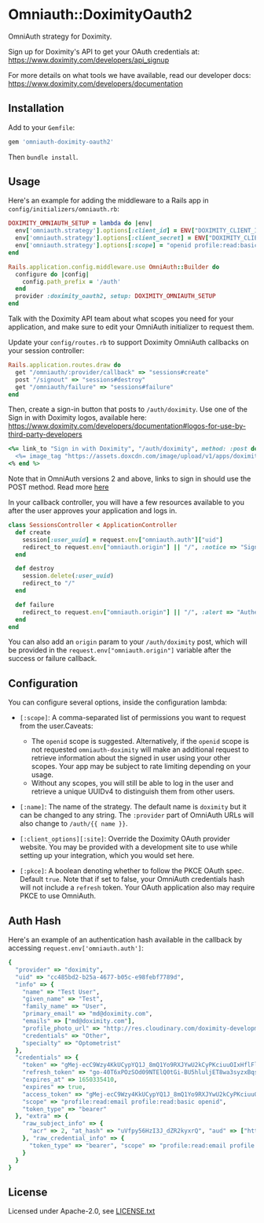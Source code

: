 # Omniauth::DoximityOauth2

OmniAuth strategy for Doximity.

Sign up for Doximity's API to get your OAuth credentials at: https://www.doximity.com/developers/api_signup

For more details on what tools we have available, read our developer docs: https://www.doximity.com/developers/documentation

## Installation

Add to your `Gemfile`:

```ruby
gem 'omniauth-doximity-oauth2'
```

Then `bundle install`.

## Usage

Here's an example for adding the middleware to a Rails app in `config/initializers/omniauth.rb`:

```ruby
DOXIMITY_OMNIAUTH_SETUP = lambda do |env|
  env['omniauth.strategy'].options[:client_id] = ENV["DOXIMITY_CLIENT_ID"]
  env['omniauth.strategy'].options[:client_secret] = ENV["DOXIMITY_CLIENT_SECRET"]
  env['omniauth.strategy'].options[:scope] = "openid profile:read:basic profile:read:email"
end

Rails.application.config.middleware.use OmniAuth::Builder do
  configure do |config|
    config.path_prefix = '/auth'
  end
  provider :doximity_oauth2, setup: DOXIMITY_OMNIAUTH_SETUP
end
```

Talk with the Doximity API team about what scopes you need for your application, and make sure to edit your OmniAuth initializer to request them.

Update your `config/routes.rb` to support Doximity OmniAuth callbacks on your session controller:

```ruby
Rails.application.routes.draw do
  get "/omniauth/:provider/callback" => "sessions#create"
  post "/signout" => "sessions#destroy"
  get "/omniauth/failure" => "sessions#failure"
end
```

Then, create a sign-in button that posts to `/auth/doximity`. Use one of the Sign in with Doximity logos, available here: https://www.doximity.com/developers/documentation#logos-for-use-by-third-party-developers

```ruby
<%= link_to "Sign in with Doximity", "/auth/doximity", method: :post do %>
  <%= image_tag "https://assets.doxcdn.com/image/upload/v1/apps/doximity/api/api-button-sign-in-with-doximity.png", alt: "Sign in with Doximity button"%>
<% end %>
```

Note that in OmniAuth versions 2 and above, links to sign in should use the POST method. Read more [here](https://github.com/omniauth/omniauth/wiki/Resolving-CVE-2015-9284)

In your callback controller, you will have a few resources available to you after the user approves your application and logs in.

```ruby
class SessionsController < ApplicationController
  def create
    session[:user_uuid] = request.env["omniauth.auth"]["uid"]
    redirect_to request.env["omniauth.origin"] || "/", :notice => "Signed in!"
  end

  def destroy
    session.delete(:user_uuid)
    redirect_to "/"
  end

  def failure
    redirect_to request.env["omniauth.origin"] || "/", :alert => "Authentication error: #{params[:message].humanize}"
  end
end
```

You can also add an `origin` param to your `/auth/doximity` post, which will be provided in the `request.env["omniauth.origin"]` variable after the success or failure callback.

## Configuration

You can configure several options, inside the configuration lambda:

* `[:scope]`: A comma-separated list of permissions you want to request from the user.Caveats:
  * The `openid` scope is suggested. Alternatively, if the `openid` scope is not requested `omniauth-doximity` will make an additional request to retrieve information about the signed in user using your other scopes. Your app may be subject to rate limiting depending on your usage.
  * Without any scopes, you will still be able to log in the user and retrieve a unique UUIDv4 to distinguish them from other users.

* `[:name]`: The name of the strategy. The default name is `doximity` but it can be changed to any string. The `:provider` part of OmniAuth  URLs will also change to `/auth/{{ name }}`.

* `[:client_options][:site]`: Override the Doximity OAuth provider website. You may be provided with a development site to use while setting up your integration, which you would set here.

* `[:pkce]`: A boolean denoting whether to follow the PKCE OAuth spec. Default `true`. Note that if set to false, your OmniAuth credentials hash will not include a `refresh` token. Your OAuth application also may require PKCE to use OmniAuth.

## Auth Hash

Here's an example of an authentication hash available in the callback by accessing `request.env['omniauth.auth']`:

```ruby
{
  "provider" => "doximity",
  "uid" => "cc485bd2-b25a-4677-b05c-e98febf7789d",
  "info" => {
    "name" => "Test User",
    "given_name" => "Test",
    "family_name" => "User",
    "primary_email" => "md@doximity.com",
    "emails" => ["md@doximity.com"],
    "profile_photo_url" => "http://res.cloudinary.com/doximity-development/image/upload/l_text:Helvetica_130_bold:AT,co_rgb:FFFFFF,t_profile_photo_320x320/profile-placeholder-registered-5.jpg",
    "credentials" => "Other",
    "specialty" => "Optometrist"
  },
  "credentials" => {
    "token" => "gMej-ecC9Wzy4KkUCypYQ1J_8mQ1Yo9RXJYwU2kCyPKciuuOIxHflFlLP0PLlJmwnjPwlNa7nkQeeOcz-zyC6w==",
    "refresh_token" => "go-40T6xPOzSOd09NTElQ0tGi-BU5hluljET8wa3syzxBqsG5BP0PJW_CsbDhmm49T081jhsIMnP-OQG8McYYPdOENc027K87gGSurOquANzx8qlo4hTJ903LNGpTZ6VcV1Ci0jomvJdH1NsCq5nLxeCy4dBctTZEMA-c3pOVZ0=",
    "expires_at" => 1650335410,
    "expires" => true,
    "access_token" => "gMej-ecC9Wzy4KkUCypYQ1J_8mQ1Yo9RXJYwU2kCyPKciuuOIxHflFlLP0PLlJmwnjPwlNa7nkQeeOcz-zyC6w==",
    "scope" => "profile:read:email profile:read:basic openid",
    "token_type" => "bearer"
  }, "extra" => {
    "raw_subject_info" => {
      "acr" => 2, "at_hash" => "uVfpy56HzI3J_dZR2kyxrQ", "aud" => ["https://auth.doximity.com", "6bd7e37e80fd06819ca13b268adea5fbe57446a9f9e1982f9483813d7272acf1"], "auth_time" => 1650333376, "azp" => "6bd7e37e80fd06819ca13b268adea5fbe57446a9f9e1982f9483813d7272acf1", "credentials" => "Other", "emails" => ["md@doximity.com"], "exp" => 1650335384, "family_name" => "User", "given_name" => "Test", "iat" => 1650333610, "iss" => "https://auth.doximity.com", "name" => "Test User", "primary_email" => "md@doximity.com", "profile_photo_url" => "http://res.cloudinary.com/doximity-development/image/upload/l_text:Helvetica_130_bold:AT,co_rgb:FFFFFF,t_profile_photo_320x320/profile-placeholder-registered-5.jpg", "sid" => "9", "specialty" => "Optometrist", "sub" => "cc485bd2-b25a-4677-b05c-e98febf7789d"
    }, "raw_credential_info" => {
      "token_type" => "bearer", "scope" => "profile:read:email profile:read:basic openid", "id_token" => "{{JWT omitted for brevity}}", "access_token" => "gMej-ecC9Wzy4KkUCypYQ1J_8mQ1Yo9RXJYwU2kCyPKciuuOIxHflFlLP0PLlJmwnjPwlNa7nkQeeOcz-zyC6w==", "refresh_token" => "go-40T6xPOzSOd09NTElQ0tGi-BU5hluljET8wa3syzxBqsG5BP0PJW_CsbDhmm49T081jhsIMnP-OQG8McYYPdOENc027K87gGSurOquANzx8qlo4hTJ903LNGpTZ6VcV1Ci0jomvJdH1NsCq5nLxeCy4dBctTZEMA-c3pOVZ0=", "expires_at" => 1650335410
    }
  }
}
```

## License

Licensed under Apache-2.0, see [LICENSE.txt](./LICENSE.txt)
